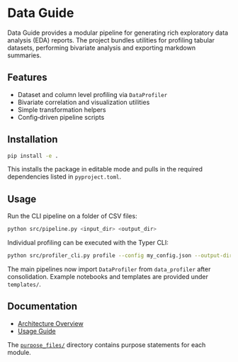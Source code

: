 # Data Guide

Data Guide provides a modular pipeline for generating rich exploratory data analysis (EDA) reports. The project bundles utilities for profiling tabular datasets, performing bivariate analysis and exporting markdown summaries.

## Features
- Dataset and column level profiling via `DataProfiler`
- Bivariate correlation and visualization utilities
- Simple transformation helpers
- Config‑driven pipeline scripts

## Installation
```bash
pip install -e .
```
This installs the package in editable mode and pulls in the required dependencies listed in `pyproject.toml`.

## Usage
Run the CLI pipeline on a folder of CSV files:
```bash
python src/pipeline.py <input_dir> <output_dir>
```
Individual profiling can be executed with the Typer CLI:
```bash
python src/profiler_cli.py profile --config my_config.json --output-dir reports
```
The main pipelines now import `DataProfiler` from `data_profiler` after consolidation.
Example notebooks and templates are provided under `templates/`.

## Documentation
- [Architecture Overview](docs/ARCHITECTURE_OVERVIEW.md)
- [Usage Guide](docs/USAGE_GUIDE.md)

The [`purpose_files/`](purpose_files) directory contains purpose statements for each module.

